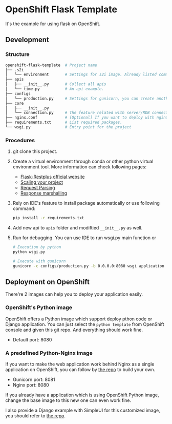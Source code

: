 # OpenShift Flask Template

It's the example for using flask on OpenShift.

## Development

### Structure
```bash
openshift-flask-template  # Project name
├── .s2i
│   └── environment       # Settings for s2i image. Already listed common settings for the image.
├── apis
│   ├── __init__.py       # Collect all apis
│   └── time.py           # An api example.  
├── configs
│   └── production.py     # Settings for gunicorn, you can create another for testing purpose.
├── core
│   ├── __init__.py
│   └── connection.py     # The feature related with server/RDB connection. 
├── nginx.conf            # [Optional] If you want to deploy with nginx, this file can help you.
├── requirements.txt      # List required packages.
└── wsgi.py               # Entry point for the project
```

### Procedures
1. git clone this project.
2. Create a virtual environment through conda or other python virtual environment tool. More information can check following pages:
    * [Flask-Restplus official website](https://flask-restplus.readthedocs.io/en/stable/)
    * [Scaling your project](https://flask-restplus.readthedocs.io/en/stable/scaling.html)
    * [Request Parsing](https://flask-restplus.readthedocs.io/en/stable/parsing.html)
    * [Response marshalling](https://flask-restplus.readthedocs.io/en/stable/marshalling.html)
   
3. Rely on IDE's feature to install package automatically or use following command:
    ```bash
    pip install -r requirements.txt
    ```
4. Add new api to ```apis``` folder and modiftied ```__init__.py``` as well.
5. Run for debugging. You can use IDE to run wsgi.py main function or
    ```bash
    # Execution by python
    python wsgi.py
   
    # Execute with gunicorn
    gunicorn -c configs/production.py -b 0.0.0.0:8080 wsgi application
    ```

## Deployment on OpenShift
There're 2 images can help you to deploy your application easily.
 
### OpenShift's Python image
OpenShift offers a Python image which support deploy pthon code or Django application.
You can just select the ```python template``` from OpenShift console and given this git repo.
And everything should work fine.
 * Default port: 8080

### A predefined Python-Nginx image
If you want to make the web application work behind Nginx as a single application on OpenShift, you can follow by [the repo](https://github.com/justinhsz/image-bank/tree/master/python/nginx) to build your own.
 * Gunicorn port: 8081
 * Nginx port: 8080  

If you already have a application which is using OpenShift Python image, change the base image to this new one can even work fine.

I also provide a Django example with SimpleUI for this customized image, you should refer to [the repo](https://github.com/justinhsz/openshift-django-simpleui).